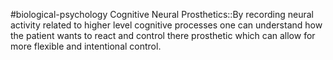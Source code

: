 #biological-psychology 
Cognitive Neural Prosthetics::By recording neural activity related to higher level cognitive processes one can understand how the patient wants to react and control there prosthetic which can allow for more flexible and intentional control.